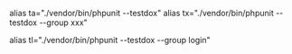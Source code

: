 alias ta="./vendor/bin/phpunit --testdox"
alias tx="./vendor/bin/phpunit --testdox --group xxx"

alias tl="./vendor/bin/phpunit --testdox --group login"
